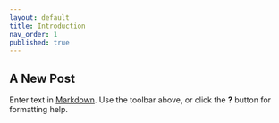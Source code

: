 ```yaml
---
layout: default
title: Introduction
nav_order: 1
published: true
---
```


## A New Post
Enter text in [Markdown](http://daringfireball.net/projects/markdown/). Use the toolbar above, or click the **?** button for formatting help.
